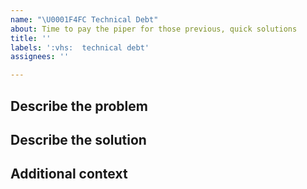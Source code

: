 ```yaml
---
name: "\U0001F4FC Technical Debt"
about: Time to pay the piper for those previous, quick solutions
title: ''
labels: ':vhs:  technical debt'
assignees: ''

---
```


## Describe the problem


## Describe the solution


## Additional context

